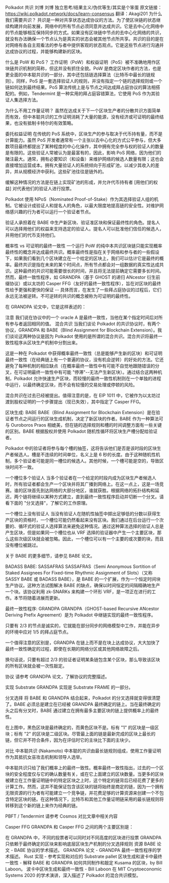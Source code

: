 Polkadot 共识
刘博
刘博
独立思考/结果主义/伪优等生/其实是个笨蛋
原文链接：https://wiki.polkadot.network/docs/learn-consensus
翻译：Akagi201
为什么我们需要共识？
共识是一种对共享状态达成协议的方法。为了使区块链的状态继续构建并向前发展，网络中的所有节点必须同意并达成共识。它是去中心化网络中的节点能够相互保持同步的方式。如果没有区块链中节点的去中心化网络的共识，就没有办法确保一个节点认为是真实的状态会被其他节点所共享。共识的目的是在对网络有各自主观看法的参与者中提供客观的状态观点。它是这些节点进行沟通并达成协议的过程，并能够构建新的区块。

什么是 PoW 和 PoS？
工作证明（PoW）和权益证明（PoS）被不准确地用作区块链共识机制的简称，但这并没有抓住全貌。PoW 是商定区块作者的方法，也是更全面的中本聪共识的一部分，其中还包括链选择算法（比特币中最长的链规则）。同样，PoS 是一套选择验证人的规则，并没有指定一个链的选择规则或一个链如何达到最终结果。PoS 算法传统上是与节点之间达成拜占庭协议的算法相搭配的。例如，Tendermint 是一种实用的拜占庭容错算法，它使用 PoS 作为其验证人集选择方法。

为什么不用工作量证明？
虽然在达成关于下一个区块生产者的分散共识方面简单而有效，但中本聪共识的工作证明消耗了大量的能源，没有经济或可证明的最终结果，也没有抵制卡特尔的有效策略。

委托权益证明
在传统的 PoS 系统中，区块生产的参与取决于代币持有量，而不是计算能力。虽然 PoS 开发者通常有一个主张以去中心化的方式公平参与，但大多数项目最终都提出了某种程度的中心化操作，其中拥有完全参与权的验证人的数量是有限的。这些验证人常被认为是最富有的，因此，影响 PoS 网络，因为他们的赌注最大。通常，拥有必要知识（和设备）来维护网络的候选人数量有限；这也会直接增加运营成本。拥有大量验证人的系统倾向于形成矿池，以减少其收入的差异，并从规模经济中获利。这些矿池往往是链外的。

缓解这种情况的方法是在链上实现矿池的形成，并允许代币持有者 [用他们的权益] 对代表他们的验证人进行投票。

Polkadot 使用 NPoS（Nominated Proof-of-Stake）作为其选择验证人组的机制。它被设计成验证人和提名人的角色，以最大限度地提高链的安全性。对维护网络感兴趣的行为者可以运行一个验证者节点。

验证人承担着在 BABE 中生产新区块、验证准区块和保证最终性的角色。提名人可以选择用他们的权益来支持选定的验证人。提名人可以批准他们信任的候选人，并用他们的代币支持他们。

概率性 vs 可证明的最终一致性
一个运行 PoW 的纯中本共识区块链只能实现概率最终性的概念并达成最终共识。概率最终性是指在关于网络和参与者的一些假设下，如果我们看到几个区块建立在一个给定的区块上，我们可以估计它是最终的概率。最终共识是指在未来的某个时间点，所有节点都会对一组数据的真实性达成共识。这种最终的共识可能需要很长的时间，并且将无法提前确定它需要多长时间。然而，最终一致性程序，如 GRANDPA（基于 GHOST 的递归 ANcestor 衍生前缀协议）或以太坊的 Casper FFG（友好的最终一致性程序），旨在对区块的最终性给予更强和更快的保证 -- 具体而言，在发生了一些拜占庭协议的过程后，它们永远无法被逆转。不可逆转的共识的概念被称为可证明的最终性。

在 GRANDPA 论文中，它是这样表述的：

注意
我们说在协议中的一个 oracle A 是最终一致性，当他在某个指定时间后对所有参与者返回相同的值。
混合共识
当我们谈论 Polkadot 的共识协议时，有两个协议，GRANDPA 和 BABE（Blind Assignment for Blockchain Extension）。我们谈论这两种协议是因为 Polkadot 使用的是所谓的混合共识。混合共识将最终一致性程序从区块生产机制中分割出来。

这是一种在 Polkadot 中获得概率最终一致性（总是能够产生新的区块）和可证明最终一致性（在经典链上有一个普遍的协议，没有机会逆转）的好处的方法。它还避免了每种机制的相应缺点（在概率最终一致性中有可能不自觉地跟随错误的分叉，在可证明最终一致性中有可能 "停滞"--无法产生新区块）。通过结合这两种机制，Polkadot 允许快速生产区块，而较慢的最终一致性机制则在一个单独的进程中运行，以最终确定区块，而不会有较慢的交易处理或停顿的风险。

混合共识在过去已经被提出。值得注意的是，在 EIP 1011 中，它被作为以太坊过渡到股权证明的一个步骤提出（现已失效），其中指定了 Casper FFG。

区块生成: BABE
BABE（Blind Assignment for Blockchain Extension）是在验证者节点之间运行的区块生成机制，决定了新区块的作者。BABE 作为一种算法可与 Ouroboros Praos 相媲美，但在链的选择规则和槽的时间调整方面有一些关键的区别。BABE 根据股权并使用 Polkadot 随机性循环将区块生产槽分配给验证者。

Polkadot 中的验证者将参与每个槽的抽签，这将告诉他们是否是该时段的区块生产者候选人。槽是不连续的时间单位，名义上是 6 秒的长度。由于这种随机性机制，多个验证者可能是同一槽位的候选人。其他时候，一个槽可能是空的，导致区块时间不一致。

一个槽位多个验证人
当多个验证者在一个给定的时段内成为区块生产者候选人时，所有验证者都会生产一个区块并将其广播到网络上。在这一点上，这是一场竞赛。谁的区块首先到达网络的大部分地区，谁就获胜。根据网络的拓扑结构和延迟，两个链将继续以某种方式建立，直到最终一致性程序启动并切断一个分叉。请看下面的 "分叉选择"，了解它的工作原理。

一个槽位上没有验证人
当没有验证人在随机性抽签中掷出足够低的分数以获得生产区块的资格时，一个槽位可能仍然看起来没有区块。我们通过在后台运行一个次要的、循环式的验证人选择算法来避免这种情况。通过这种算法选择的验证人总是产生区块，但是如果同一个槽位也从 VRF 选择的验证器中产生一个主要区块，那么这些次级区块就会被忽略。因此，一个槽位可以有一个主要的或次要的块，而且没有槽位被跳过。

关于 BABE 的更多细节，请参见 BABE 论文。

BADASS BABE: SASSAFRAS
SASSAFRAS（Semi Anonymous Sortition of Staked Assignees For Fixed-time Rhythmic Assignment of Slots）（又称 SASSY BABE 或 BADASS BABE），是 BABE 的一个扩展，作为一个恒定时间块生产协议。这种方法试图解决 BABE 的缺点，确保以时间恒定的间隔精确地生产一个块。该协议利用 zk-SNARKs 来构建一个环形 VRF，是一项正在进行的工作。本节将随着进展而更新。

最终一致性程序: GRANDPA
GRANDPA（GHOST-based Recursive ANcestor Deriving Prefix Agreement）是为 Polkadot 中继链实现的最终一致性程序。

只要有 2/3 的节点是诚实的，它就能在部分同步的网络模型中工作，并能在异步的环境中应对 1/5 的拜占庭节点。

一个值得注意的区别是，GRANDPA 在链上而不是在块上达成协议，大大加快了最终一致性确定的过程，即使在长期的网络分区或其他网络故障之后。

换句话说，只要有超过 2/3 的验证者证明某条链包含某个区块，那么导致该区块的所有区块就会被一次性敲定。

协议
请参考 GRANDPA 论文，了解协议的完整描述。

实现
Substrate GRANDPA 实现是 Substrate FRAME 的一部分。

分叉选择
将 BABE 和 GRANDPA 结合起来，Polkadot 的分叉选择就变得很清楚了。BABE 必须总是建立在已经被 GRANDPA 最终确定的链上。当在最终确定的头之后有分叉时，BABE 通过建立在拥有最多主要区块的链上提供概率上的最终性。


在上图中，黑色区块是最终确定的，而黄色区块不是。标有 "1" 的区块是一级区块；标有 "2" 的区块是二级区块。尽管最上面的链是最新完成的区块上最长的链，但它并不符合条件，因为在评估时它的主块比下面的主块少。

对比
中本聪共识 (Nakamoto)
中本聪的共识由最长链规则组成，使用工作量证明作为其抵抗女巫攻击机制和领导人选举。

中本聪共识只给了我们概率上的最终一致性。概率最终一致性指出，过去的一个区块的安全程度仅与它的确认数量有关，或在它上面建立的区块数量。当更多的区块被建立在工作量证明链中的特定区块之上时，这个特定的链背后已经花费了更多的计算工作。然而，这并不能保证包含该区块的链将始终是商定的链，因为一个拥有无限资源的行为者有可能建立一个竞争链，并花费足够的计算资源来创建一个不包含特定区块的链。在这种情况下，比特币和其他工作量证明链采用的最长链规则将转移到这个新的链上来作为经典的链。

PBFT / Tendermint
请参考 Cosmos 对比文章中相关内容

Casper FFG
GRANDPA 和 Casper FFG 之间的两个主要区别是：

在 GRANDPA 中，不同的投票者可以同时对不同高度的区块进行投票
GRANDPA 只依赖于最终确定的区块来影响底层区块生产机制的分叉选择规则
资源
BABE 论文 - BABE 协议的学术描述。
GRANDPA 论文 - GRANDPA 最终一致性程序的学术描述。
Rust 实现 - 参考实现和对应的 Substrate pallet
区块生成和波卡中最终一致性 - 解释 BABE 和 GRANDPA 如何共同制作和敲定 Kusama 的区块，by Bill Laboon。
波卡中区块生成和最终一致性 - Bill Laboon 在 MIT Cryptoeconomic Systems 2020 的学术演讲，深入描述了 Polkadot 的混合共识模型。